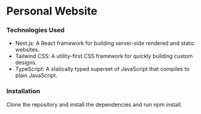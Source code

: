 # Personal Website

### Technologies Used
- Next.js: A React framework for building server-side rendered and static websites.
- Tailwind CSS: A utility-first CSS framework for quickly building custom designs.
- TypeScript: A statically typed superset of JavaScript that compiles to plain JavaScript.

### Installation
Clone the repository and install the dependencies and run npm install.
